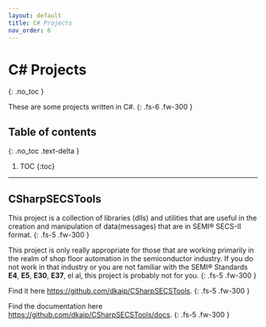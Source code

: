 ```yaml
---
layout: default
title: C# Projects
nav_order: 6
---
```


# C\# Projects

{: .no_toc }

These are some projects written in C\#.
{: .fs-6 .fw-300 }

## Table of contents

{: .no_toc .text-delta }

1. TOC
{:toc}

---

## CSharpSECSTools

This project is a collection of libraries (dlls) and utilities that are useful in the creation and manipulation of data(messages) that are in SEMI&reg; SECS-II format.
{: .fs-5 .fw-300 }

This project is only really appropriate for those that are working primarily in the realm of shop floor automation in the semiconductor industry. If you do not work in that industry or you are not familiar with the SEMI&reg; Standards **E4**, **E5**, **E30**, **E37**, el al, this project is probably not for you.
{: .fs-5 .fw-300 }

Find it here <a href="https://github.com/dkaip/CSharpSECSTools">https://github.com/dkaip/CSharpSECSTools</a>.
{: .fs-5 .fw-300 }

Find the documentation here <a href="https://github.com/dkaip/CSharpSECSTools/tree/master/docs">https://github.com/dkaip/CSharpSECSTools/docs</a>.
{: .fs-5 .fw-300 }
